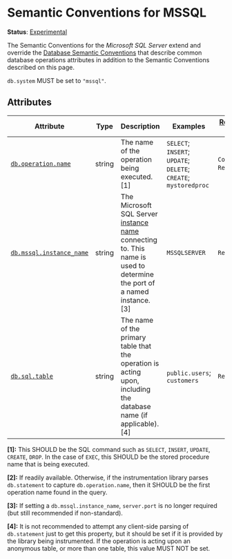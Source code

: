 <!--- Hugo front matter used to generate the website version of this page:
linkTitle: MSSQL
--->

# Semantic Conventions for MSSQL

**Status**: [Experimental][DocumentStatus]

The Semantic Conventions for the *Microsoft SQL Server* extend and override the [Database Semantic Conventions](database-spans.md)
that describe common database operations attributes in addition to the Semantic Conventions
described on this page.

`db.system` MUST be set to `"mssql"`.

## Attributes

<!-- semconv db.mssql(full,tag=tech-specific) -->
| Attribute  | Type | Description  | Examples  | [Requirement Level](https://opentelemetry.io/docs/specs/semconv/general/attribute-requirement-level/) | Stability |
|---|---|---|---|---|---|
| [`db.operation.name`](../attributes-registry/db.md) | string | The name of the operation being executed. [1] | `SELECT`; `INSERT`; `UPDATE`; `DELETE`; `CREATE`; `mystoredproc` | `Conditionally Required` [2] | ![Experimental](https://img.shields.io/badge/-experimental-blue) |
| [`db.mssql.instance_name`](../attributes-registry/db.md) | string | The Microsoft SQL Server [instance name](https://docs.microsoft.com/sql/connect/jdbc/building-the-connection-url?view=sql-server-ver15) connecting to. This name is used to determine the port of a named instance. [3] | `MSSQLSERVER` | `Recommended` | ![Experimental](https://img.shields.io/badge/-experimental-blue) |
| [`db.sql.table`](../attributes-registry/db.md) | string | The name of the primary table that the operation is acting upon, including the database name (if applicable). [4] | `public.users`; `customers` | `Recommended` | ![Experimental](https://img.shields.io/badge/-experimental-blue) |

**[1]:** This SHOULD be the SQL command such as `SELECT`, `INSERT`, `UPDATE`, `CREATE`, `DROP`.
In the case of `EXEC`, this SHOULD be the stored procedure name that is being executed.

**[2]:** If readily available. Otherwise, if the instrumentation library parses `db.statement` to capture `db.operation.name`, then it SHOULD be the first operation name found in the query.

**[3]:** If setting a `db.mssql.instance_name`, `server.port` is no longer required (but still recommended if non-standard).

**[4]:** It is not recommended to attempt any client-side parsing of `db.statement` just to get this property, but it should be set if it is provided by the library being instrumented. If the operation is acting upon an anonymous table, or more than one table, this value MUST NOT be set.
<!-- endsemconv -->

[DocumentStatus]: https://github.com/open-telemetry/opentelemetry-specification/tree/v1.26.0/specification/document-status.md
